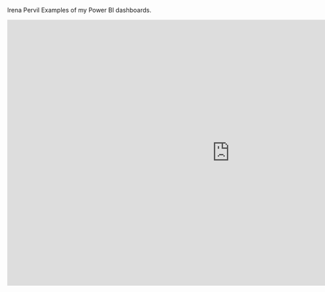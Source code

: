 Irena Pervil
Examples of my Power BI dashboards.

<iframe title="Menu" width="1024" height="612" src="https://app.powerbi.com/view?r=eyJrIjoiZWY1NzZmOTYtOTNmNC00OGJkLTliYmQtOGE1MGMwZTdhMmQ0IiwidCI6ImVhMTE5OWY3LTVhYTUtNDk1Zi1iODIzLTYzMGJjMmM1ODQ3NyIsImMiOjl9" frameborder="0" allowFullScreen="true"></iframe>
